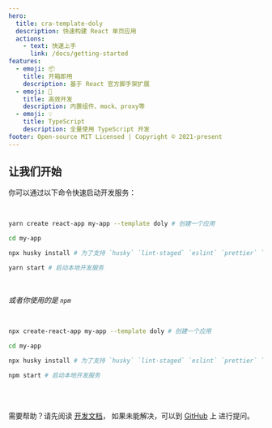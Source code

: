 ```yaml
---
hero:
  title: cra-template-doly
  description: 快速构建 React 单页应用
  actions:
    - text: 快速上手
      link: /docs/getting-started
features:
  - emoji: 📦
    title: 开箱即用
    description: 基于 React 官方脚手架扩展
  - emoji: 🚀
    title: 高效开发
    description: 内置组件、mock、proxy等
  - emoji: 💡
    title: TypeScript
    description: 全量使用 TypeScript 开发
footer: Open-source MIT Licensed | Copyright © 2021-present
---
```


## 让我们开始

你可以通过以下命令快速启动开发服务：

<br/>

```bash
yarn create react-app my-app --template doly # 创建一个应用

cd my-app

npx husky install # 为了支持 `husky` `lint-staged` `eslint` `prettier` `commitlint`

yarn start # 启动本地开发服务
```

<br/>

_或者你使用的是 `npm`_

<br/>

```bash
npx create-react-app my-app --template doly # 创建一个应用

cd my-app

npx husky install # 为了支持 `husky` `lint-staged` `eslint` `prettier` `commitlint`

npm start # 启动本地开发服务
```

<br/>
<br/>

需要帮助？请先阅读 [开发文档](/docs)， 如果未能解决，可以到 [GitHub](https://github.com/doly-dev/cra-template-doly/issues) 上 进行提问。
